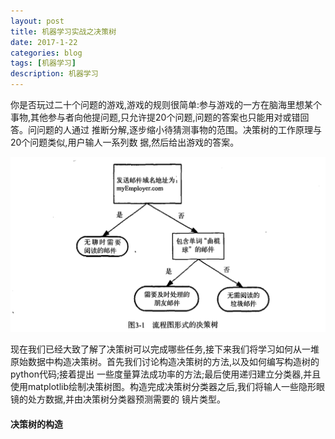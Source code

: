 ```yaml
---
layout: post
title: 机器学习实战之决策树
date: 2017-1-22
categories: blog
tags: [机器学习]
description: 机器学习
---
```


你是否玩过二十个问题的游戏,游戏的规则很简单:参与游戏的一方在脑海里想某个事物,其他参与者向他提问题,只允许提20个问题,问题的答案也只能用对或错回答。问问题的人通过 推断分解,逐步缩小待猜测事物的范围。决策树的工作原理与20个问题类似,用户输人一系列数 据,然后给出游戏的答案。    

![](https://raw.githubusercontent.com/whuhan2013/myImage/master/machingLearingAction/chapter3/p1.png)

现在我们已经大致了解了决策树可以完成哪些任务,接下来我们将学习如何从一堆原始数据中构造决策树。首先我们讨论构造决策树的方法,以及如何编写构造树的python代码;接着提出 一些度量算法成功率的方法;最后使用递归建立分类器,并且使用matplotlib绘制决策树图。构造完成决策树分类器之后,我们将输人一些隐形眼镜的处方数据,并由决策树分类器预测需要的 镜片类型。    

#### 决策树的构造      
